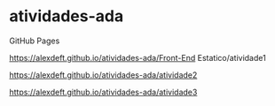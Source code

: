 # atividades-ada

GitHub Pages

https://alexdeft.github.io/atividades-ada/Front-End Estatico/atividade1

https://alexdeft.github.io/atividades-ada/atividade2

https://alexdeft.github.io/atividades-ada/atividade3
